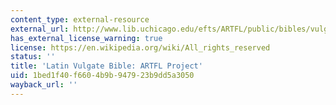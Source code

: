 ```yaml
---
content_type: external-resource
external_url: http://www.lib.uchicago.edu/efts/ARTFL/public/bibles/vulgate.search.html
has_external_license_warning: true
license: https://en.wikipedia.org/wiki/All_rights_reserved
status: ''
title: 'Latin Vulgate Bible: ARTFL Project'
uid: 1bed1f40-f660-4b9b-9479-23b9dd5a3050
wayback_url: ''
---
```

